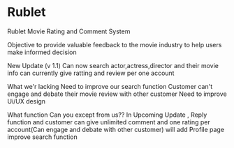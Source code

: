 # Rublet

Rublet Movie Rating and Comment System

Objective
   to provide valuable feedback to  the movie industry
   to help users make informed decision
   
   
   
   New Update (v 1.1)
    Can now search actor,actress,director and their movie info 
    can currently give ratting and review  per one account
    
    
   What we'r lacking 
      Need to improve our search function 
      Customer can't engage and debate their movie review  with other customer
      Need to improve Ui/UX design
      
  What function Can you except  from us??  In Upcoming Update ,
    Reply function and customer can give unlimited comment and one rating per account(Can engage and  debate  with other customer)
    will  add Profile page 
    improve search function
    
    
